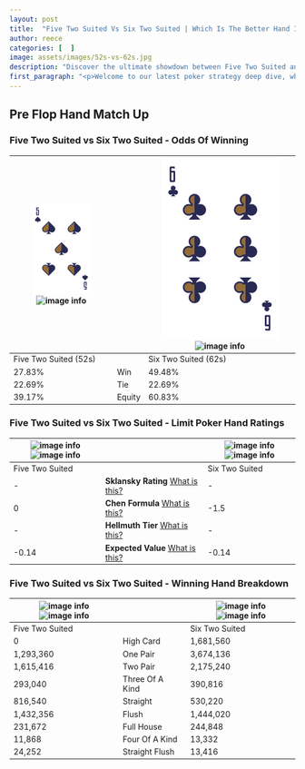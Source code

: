 ```yaml
---
layout: post
title:  "Five Two Suited Vs Six Two Suited | Which Is The Better Hand In Poker? A Complete Guide"
author: reece
categories: [  ]
image: assets/images/52s-vs-62s.jpg
description: "Discover the ultimate showdown between Five Two Suited and Six Two Suited in poker! Uncover the odds, strategies, and scenarios where one hand triumphs over the other. Get ready to up your poker game with this thrilling analysis."
first_paragraph: "<p>Welcome to our latest poker strategy deep dive, where we're pitting two distinct hands against each other in a high-stakes showdown: Five Two Suited vs Six Two Suited.</p><p>In the dynamic world of poker, every decision counts, and knowing which hand holds the upper hand is key to your success at the table.</p><p>In this article, we'll dissect these two hands, explore the scenarios where one dominates the other, and equip you with the knowledge to make strategic choices that can tip the odds in your favor.</p><p>Get ready to unravel the intriguing dynamics of these poker hands and elevate your game to new heights.</p>"
---
```




[comment]: # (sp0)

## Pre Flop Hand Match Up

<div class="table hand-ratings" markdown="1"> 



### Five Two Suited vs Six Two Suited - Odds Of Winning


    
| ![image info](assets/images/hand1/5.png) ![image info](assets/images/hand1/2s.png) |  | ![image info](assets/images/hand2/6.png) ![image info](assets/images/hand2/2s.png) |
| -------- | -------- | -------- |
| Five Two Suited (52s) |  | Six Two Suited (62s) |
| 27.83% | Win | 49.48% |
| 22.69% | Tie | 22.69% |
| 39.17% | Equity | 60.83% |




[comment]: # (sp1)



### Five Two Suited vs Six Two Suited - Limit Poker Hand Ratings


    
| ![image info](https://www.riverpairs.com/assets/images/hand1/5.png) ![image info](https://www.riverpairs.com/assets/images/hand1/2s.png) |  | ![image info](https://www.riverpairs.com/assets/images/hand2/6.png) ![image info](https://www.riverpairs.com/assets/images/hand2/2s.png) |
| -------- | -------- | -------- |
| Five Two Suited |  | Six Two Suited |
| - | **Sklansky Rating** [What is this?](/sklansky-rating-explained) | - |
| 0 | **Chen Formula** [What is this?](/chen-formula-explained) | -1.5 |
| - | **Hellmuth Tier** [What is this?](/Hellmuth-tier-explained) | - |
| -0.14 | **Expected Value** [What is this?](/expected-value-explained) | -0.14 |




[comment]: # (sp2)



### Five Two Suited vs Six Two Suited - Winning Hand Breakdown


    
| ![image info](https://www.riverpairs.com/assets/images/hand1/5.png) ![image info](https://www.riverpairs.com/assets/images/hand1/2s.png) |  | ![image info](https://www.riverpairs.com/assets/images/hand2/6.png) ![image info](https://www.riverpairs.com/assets/images/hand2/2s.png) |
| -------- | -------- | -------- |
| Five Two Suited |  | Six Two Suited |
| 0 | High Card | 1,681,560 |
| 1,293,360 | One Pair | 3,674,136 |
| 1,615,416 | Two Pair | 2,175,240 |
| 293,040 | Three Of A Kind | 390,816 |
| 816,540 | Straight | 530,220 |
| 1,432,356 | Flush | 1,444,020 |
| 231,672 | Full House | 244,848 |
| 11,868 | Four Of A Kind | 13,332 |
| 24,252 | Straight Flush | 13,416 |




[comment]: # (sp3)



</div>

[comment]: # (sp4)



[comment]: # (sp5)

